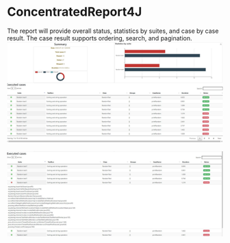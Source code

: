 # ConcentratedReport4J
The report will provide overall status, statistics by suites, and case by case result. The case result supports ordering, search, and pagination. 
![alt img](https://github.com/javacup100/ConcentratedReport4J/blob/master/screenshot.JPG)

![alt img](https://github.com/javacup100/ConcentratedReport4J/blob/master/screenshot-stacktrace.JPG)
